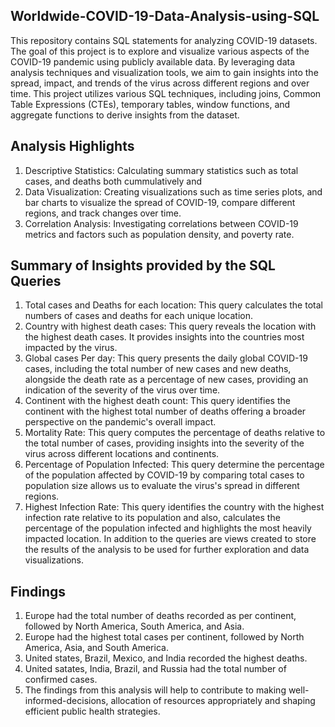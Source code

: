 ## Worldwide-COVID-19-Data-Analysis-using-SQL
This repository contains SQL statements for analyzing COVID-19 datasets. The goal of this project is to explore and visualize various aspects of the COVID-19 pandemic using publicly available data. By leveraging data analysis techniques and visualization tools, we aim to gain insights into the spread, impact, and trends of the virus across different regions and over time. This project utilizes various SQL techniques, including joins, Common Table Expressions (CTEs), temporary tables, window functions, and aggregate functions to derive insights from the dataset. 
## Analysis Highlights
1. Descriptive Statistics: Calculating summary statistics such as total cases, and deaths both cummulatively and 
2. Data Visualization: Creating visualizations such as time series plots, and bar charts to visualize the spread of COVID-19, compare different regions, and track changes over time.
3. Correlation Analysis: Investigating correlations between COVID-19 metrics and factors such as population density, and poverty rate.
## Summary of Insights provided by the SQL Queries
1. Total cases and Deaths for each location: This query calculates the total numbers of cases and deaths for each unique location.
2. Country with highest death cases: This query reveals the location with the highest death cases. It provides insights into the countries most impacted by the virus.
3. Global cases Per day: This query presents the daily global COVID-19 cases, including the total number of new cases and new deaths, alongside the death rate as a percentage of new cases, providing an indication of the severity of the virus over time.
4. Continent with the highest death count: This query identifies the continent with the highest total number of deaths offering a broader perspective on the pandemic's overall impact.
5. Mortality Rate: This query computes the percentage of deaths relative to the total number of cases, providing insights into the severity of the virus across different locations and continents.
6. Percentage of Population Infected: This query determine the percentage of the population affected by COVID-19 by comparing total cases to population size allows us to evaluate the virus's spread in different regions.
7. Highest Infection Rate: This query identifies the country with the highest infection rate relative to its population and also, calculates the percentage of the population infected and highlights the most heavily impacted location.
In addition to the queries are views created to store the results of the analysis to be used for further exploration and data visualizations.
## Findings
1. Europe had the total number of deaths recorded as per continent, followed by North America, South America, and Asia.
2. Europe had the highest total cases per continent, followed by North America, Asia, and South America.
3. United states, Brazil, Mexico, and India recorded the highest deaths.
4. United satates, India, Brazil, and Russia had the total number of confirmed cases.
5. The findings from this analysis will help to contribute to making well-informed-decisions, allocation of resources appropriately and shaping efficient public health strategies.
